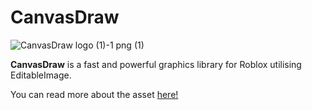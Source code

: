 # CanvasDraw

![CanvasDraw logo (1)-1 png (1)](https://github.com/user-attachments/assets/5fb46068-470a-42e7-a66c-accbb3956d30)

**CanvasDraw** is a fast and powerful graphics library for Roblox utilising EditableImage.

You can read more about the asset [here!](https://devforum.roblox.com/t/1624633)
